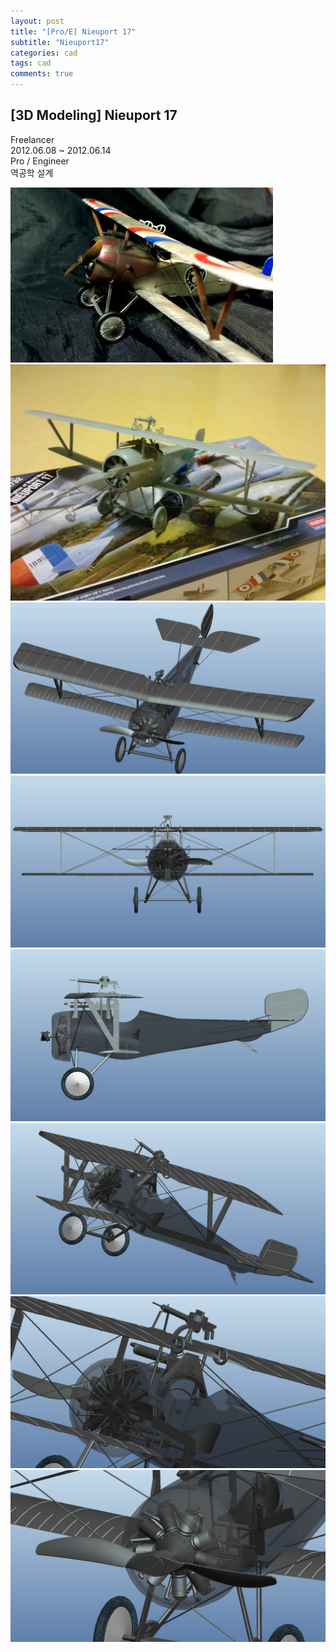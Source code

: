 ```yaml
---
layout: post
title: "[Pro/E] Nieuport 17"
subtitle: "Nieuport17"
categories: cad
tags: cad
comments: true
---
```


## [3D Modeling] Nieuport 17
Freelancer<br>
2012.06.08 ~ 2012.06.14<br>
Pro / Engineer<br>
역공학 설계<br>

![Alt text](..\assets\img\cad\Nieuport_17_(1).JPG)
![Alt text](..\assets\img\cad\Nieuport_17_(2).JPG)
![Alt text](..\assets\img\cad\Nieuport_17_(3).JPG)
![Alt text](..\assets\img\cad\Nieuport_17_(4).JPG)
![Alt text](..\assets\img\cad\Nieuport_17_(5).JPG)
![Alt text](..\assets\img\cad\Nieuport_17_(6).JPG)
![Alt text](..\assets\img\cad\Nieuport_17_(7).JPG)
![Alt text](..\assets\img\cad\Nieuport_17_(8).JPG)
